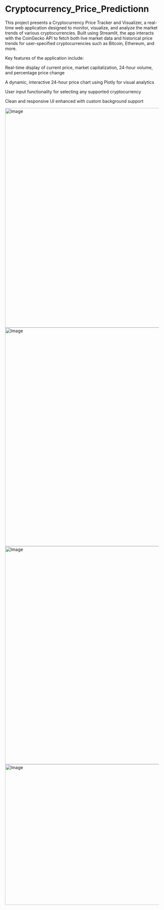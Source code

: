 # Cryptocurrency_Price_Predictionn

This project presents a Cryptocurrency Price Tracker and Visualizer, a real-time web application designed to monitor, visualize, and analyze the market trends of various cryptocurrencies. Built using Streamlit, the app interacts with the CoinGecko API to fetch both live market data and historical price trends for user-specified cryptocurrencies such as Bitcoin, Ethereum, and more.

Key features of the application include:

Real-time display of current price, market capitalization, 24-hour volume, and percentage price change

A dynamic, interactive 24-hour price chart using Plotly for visual analytics

User input functionality for selecting any supported cryptocurrency

Clean and responsive UI enhanced with custom background support

<img width="1365" height="718" alt="Image" src="https://github.com/user-attachments/assets/d7ca2e7f-5015-4406-b7e0-30a6b16d8adc" />
<img width="1365" height="715" alt="Image" src="https://github.com/user-attachments/assets/0e2ebbcc-2122-4f0c-8379-61f83731ed89" />
<img width="1360" height="713" alt="Image" src="https://github.com/user-attachments/assets/07e22a12-d858-4a49-bb0a-bc050853390a" />
<img width="819" height="460" alt="Image" src="https://github.com/user-attachments/assets/24e522c2-07da-4177-bc67-aaf71f2406bf" />
